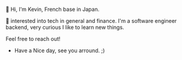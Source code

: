   👋 Hi, I'm Kevin,
French base in Japan.

👀 interested into tech in general and finance.
I'm a software engineer backend, very curious I like to learn new things.

Feel free to reach out!
- Have a Nice day, see you arround. ;)

<!---
mylordkaz/mylordkaz is a ✨ special ✨ repository because its `README.md` (this file) appears on your GitHub profile.
You can click the Preview link to take a look at your changes.
--->
